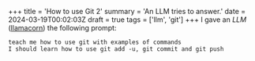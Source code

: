 +++
title = 'How to use Git 2'
summary = 'An LLM tries to answer.'
date = 2024-03-19T00:02:03Z
draft = true
tags = ['llm', 'git']
+++
I gave an *LLM* ([llamacorn]()) the following prompt:


```
teach me how to use git with examples of commands
I should learn how to use git add -u, git commit and git push
```


